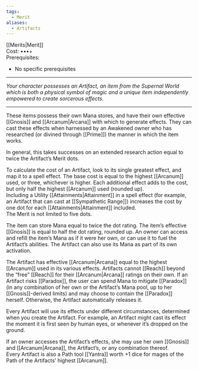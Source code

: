 ```yaml
---
tags:
  - Merit
aliases:
  - Artifacts
---
```


[[Merits|Merit]]\
Cost: •••+\
Prerequisites:
- No specific prerequisites

---

_Your character possesses an Artifact, an item from the Supernal World which is both a physical symbol of magic and a unique item independently empowered to create sorcerous effects._

---

These items possess their own Mana stores, and have their own effective [[Gnosis]] and [[Arcanum|Arcana]] with which to generate effects. They can cast these effects when harnessed by an Awakened owner who has researched (or divined through [[Prime]]) the manner in which the item works.

In general, this takes successes on an extended research action equal to twice the Artifact’s Merit dots.

To calculate the cost of an Artifact, look to its single greatest effect, and map it to a spell effect. The base cost is equal to the highest [[Arcanum]] used, or three, whichever is higher. Each additional effect adds to the cost, but only half the highest [[Arcanum]] used (rounded up).\
Including a Utility [[Attainments|Attainment]] in a spell effect (for example, an Artifact that can cast at [[Sympathetic Range]]) increases the cost by one dot for each [[Attainments|Attainment]] included.\
The Merit is not limited to five dots.

The item can store Mana equal to twice the dot rating. The item’s effective [[Gnosis]] is equal to half the dot rating, rounded up. An owner can access and refill the item’s Mana as if it were her own, or can use it to fuel the Artifact’s abilities. The Artifact can also use its Mana as part of its own activation.

The Artifact has effective [[Arcanum|Arcana]] equal to the highest [[Arcanum]] used in its various effects. Artifacts cannot [[Reach]] beyond the “free” [[Reach]] for their [[Arcanum|Arcana]] ratings on their own. If an Artifact risks [[Paradox]], the user can spend Mana to mitigate [[Paradox]] (in any combination of her own or the Artifact’s Mana pool, up to her [[Gnosis]]-derived limits) and may choose to contain the [[Paradox]] herself. Otherwise, the Artifact automatically releases it.

Every Artifact will use its effects under different circumstances, determined when you create the Artifact. For example, an Artifact might cast its effect the moment it is first seen by human eyes, or whenever it’s dropped on the ground.

If an owner accesses the Artifact’s effects, she may use her own [[Gnosis]] and [[Arcanum|Arcana]], the Artifact’s, or any combination thereof.\
Every Artifact is also a Path tool [[Yantra]] worth +1 dice for mages of the Path of the Artifacts’ highest [[Arcanum]].
